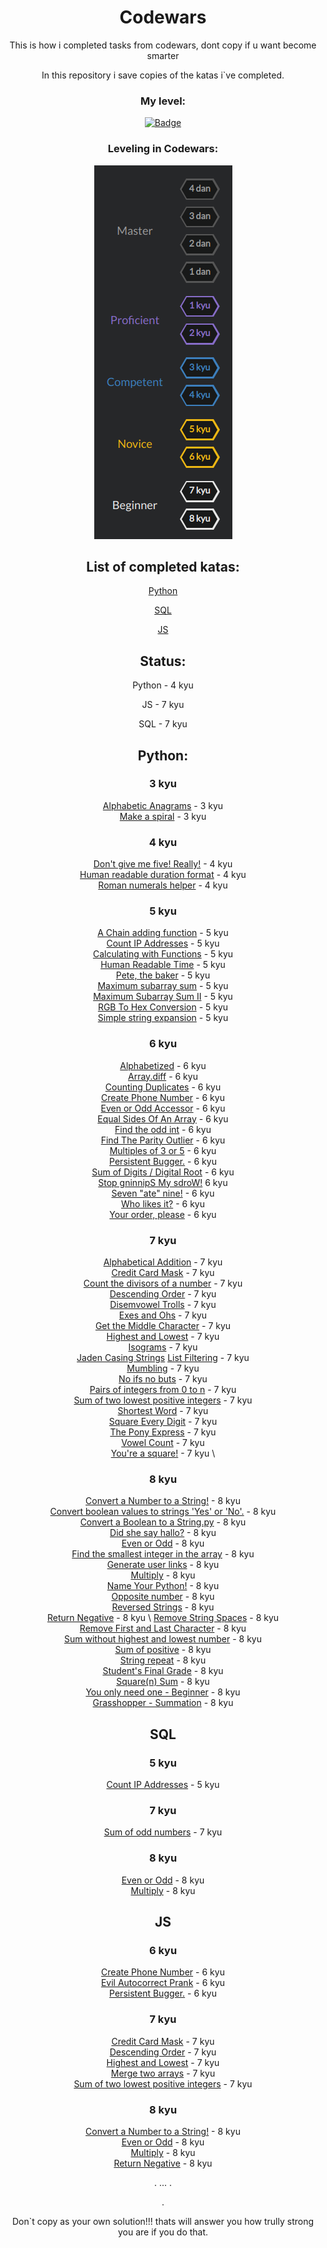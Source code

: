 <div align="center">

# Codewars

 This is how i completed tasks from codewars, dont copy if u want become smarter

In this repository i save copies of the katas i`ve completed. 



### My level:

[![Badge](https://www.codewars.com/users/FxrWhxt/badges/large)](https://www.codewars.com/users/FxrWhxt)

### Leveling in Codewars:


<img src="assets/levels.png" alt="levels">


## List of completed katas:

[Python](#python)

[SQL](#sql) 

[JS](#js)  

## Status:

Python - 4 kyu

JS - 7 kyu

SQL - 7 kyu

## Python:

### 3 kyu

[Alphabetic Anagrams](Python/Alphabetic%20Anagrams.py) - 3 kyu \
[Make a spiral](Python/Make%20a%20spiral.py) - 3 kyu

### 4 kyu

[Don't give me five! Really!](Python/Don't%20give%20me%20five!%20Really!.py) - 4 kyu \
[Human readable duration format](Python/Human%20readable%20duration%20format.py) - 4 kyu \
[Roman numerals helper](Python/romannumeralshelper.py) - 4 kyu 



### 5 kyu

[A Chain adding function](Python/A%20Chain%20adding%20function.py) - 5 kyu \
[Count IP Addresses](Python/Count%20IP%20Addresses.py) - 5 kyu \
[Calculating with Functions](Python/Calculating%20with%20Functions.py) - 5 kyu \
[Human Readable Time](Python/Human%20Readable%20Time.py) - 5 kyu \
[Pete, the baker](Python/Pete,%20the%20baker.py) - 5 kyu \
[Maximum subarray sum](Python/Maximum%20subarray%20sum.py) - 5 kyu \
[Maximum Subarray Sum II](Python/Maximum%20Subarray%20Sum%20II.py) - 5 kyu \
[RGB To Hex Conversion](Python/RGB%20To%20Hex%20Conversion.py) - 5 kyu \
[Simple string expansion](Python/Simple%20string%20expansion.py) - 5 kyu 


### 6 kyu

[Alphabetized](Python/Alphabetized.py) - 6 kyu \
[Array.diff](Python/Array_diff.py) - 6 kyu \
[Counting Duplicates](Python/Counting%20Duplicates.py) - 6 kyu \
[Create Phone Number](Python/Create%20Phone%20Number.py) - 6 kyu \
[Even or Odd Accessor](Python/Even%20or%20Odd%20Accessor.py) - 6 kyu \
[Equal Sides Of An Array](Python/Equal%20Sides%20Of%20An%20Array.py) - 6 kyu \
[Find the odd int](Python/Find%20the%20odd%20int.py) - 6 kyu \
[Find The Parity Outlier](Python/Find%20The%20Parity%20Outlier.py) - 6 kyu \
[Multiples of 3 or 5](Python/Multiples%20of%203%20or%205.py) - 6 kyu \
[Persistent Bugger.](Python/Persistent%20Bugger..py) - 6 kyu \
[Sum of Digits / Digital Root](Python/Sum%20of%20Digits%20%20Digital%20Root.py) - 6 kyu \
[Stop gninnipS My sdroW!](Python/Stop%20gninnipS%20My%20sdroW!.py) 6 kyu \
[Seven "ate" nine!](Python/Seven%20"ate"%20nine!.py) - 6 kyu \
[Who likes it?](Python/Who%20likes%20it?.py) - 6 kyu \
[Your order, please](Python/Your%20order,%20please.py) - 6 kyu 


### 7 kyu

[Alphabetical Addition](Python/Alphabetical%20Addition.py) - 7 kyu \
[Credit Card Mask](Python/Credit%20Card%20Mask.py) - 7 kyu \
[Count the divisors of a number](Python/Count%20the%20divisors%20of%20a%20number.py) - 7 kyu \
[Descending Order](Python/Descending%20Order.py) - 7 kyu \
[Disemvowel Trolls](Python/Disemvowel%20Trolls.py) - 7 kyu \
[Exes and Ohs](Python/Exes%20and%20Ohs.py) - 7 kyu \
[Get the Middle Character](Python/Get%20the%20Middle%20Character.py) - 7 kyu \
[Highest and Lowest](Python/Highest%20and%20Lowest.py) - 7 kyu \
[Isograms](Python/Isograms.py) - 7 kyu \
[Jaden Casing Strings](Python)
[List Filtering](Python/List%20Filtering.py) - 7 kyu \
[Mumbling](Python/Mumbling.py) - 7 kyu \
[No ifs no buts](Python/No%20ifs%20no%20buts.py) - 7 kyu \
[Pairs of integers from 0 to n](Python/Pairs%20of%20integers%20from%200%20to%20n.py) - 7 kyu \
[Sum of two lowest positive integers](Python/Sum%20of%20two%20lowest%20positive%20integers.py) - 7 kyu \
[Shortest Word](Python/Shortest%20Word.py) - 7 kyu \
[Square Every Digit](Python/Square%20Every%20Digit.py) - 7 kyu \
[The Pony Express](Python/The%20Pony%20Express.py) - 7 kyu \
[Vowel Count](Python/Vowel%20Count.py) - 7 kyu \
[You're a square!](Python/You're%20a%20square!.py) - 7 kyu \





### 8 kyu


[Convert a Number to a String!](Python/Convert%20a%20Number%20to%20a%20S@github.comtring!.py) - 8 kyu \
[Convert boolean values to strings 'Yes' or 'No'.](Python/Convert%20boolean%20values%20to%20strings%20'Yes'%20or%20'No'..py) - 8 kyu \
[Convert a Boolean to a String.py](Python/Convert%20a%20Boolean%20to%20a%20String.py) - 8 kyu \
[Did she say hallo?](Python/Did%20she%20say%20hallo?.py) - 8 kyu \
[Even or Odd](Python/Even%20or%20Odd.py) - 8 kyu \
[Find the smallest integer in the array](Python/Find%20the%20smallest%20integer%20in%20the%20array.py) - 8 kyu \
[Generate user links](Python/Generate%20user%20links.py) - 8 kyu \
[Multiply](Python/Multiply.py) - 8 kyu \
[Name Your Python!](Python/Name%20Your%20Python!.py) - 8 kyu \
[Opposite number](Python/Opposite%20number.py) - 8 kyu \
[Reversed Strings](Python/Reversed%20Strings.py) - 8 kyu \
[Return Negative](Python/Return%20Negative.py) - 8 kyu \ 
[Remove String Spaces](Python/Remove%20String%20Spaces.py) - 8 kyu \
[Remove First and Last Character](Python/Remove%20First%20and%20Last%20Character.py) - 8 kyu \
[Sum without highest and lowest number](Python/Sum%20without%20highest%20and%20lowest%20number.py) - 8 kyu \
[Sum of positive](Python/Sum%20of%20positive.py) - 8 kyu \
[String repeat](Python/String%20repeat.py) - 8 kyu  \
[Student's Final Grade](Python/Student's%20Final%20Grade.py) - 8 kyu \
[Square(n) Sum](Python/Square(n)%20Sum.py) - 8 kyu \
[You only need one - Beginner](Python/You%20only%20need%20one%20-%20Beginner.py) - 8 kyu \
[Grasshopper - Summation](Python/Grasshopper%20-%20Summation.py) - 8 kyu

















## SQL

### 5 kyu

[Count IP Addresses](SQL/Count%20IP%20Addresses.sql) - 5 kyu

### 7 kyu 

[Sum of odd numbers](SQL/Sum%20of%20odd%20numbers.sql) - 7 kyu

### 8 kyu

[Even or Odd](SQL/Even%20or%20Odd.sql) - 8 kyu \
[Multiply](SQL/Multiply.sql) - 8 kyu 








## JS 

### 6 kyu


[Create Phone Number](JS/Create%20Phone%20Number.js) - 6 kyu \
[Evil Autocorrect Prank](JS/Evil%20Autocorrect%20Prank.js) - 6 kyu \
[Persistent Bugger.](JS/Persistent%20Bugger..js) - 6 kyu 


### 7 kyu

[Credit Card Mask](JS/Credit%20Card%20Mask.js) - 7 kyu \
[Descending Order](JS/Even%20or%20Odd.js) - 7 kyu \
[Highest and Lowest](JS/Highest%20and%20Lowest.js) - 7 kyu \
[Merge two arrays](JS/Merge%20two%20arrays.js) - 7 kyu \
[Sum of two lowest positive integers](JS/Sum%20of%20two%20lowest%20positive%20integers.js) - 7 kyu 





### 8 kyu


[Convert a Number to a String!](JS/Convert%20a%20Number%20to%20a%20String!.js) - 8 kyu \
[Even or Odd](JS/Even%20or%20Odd.js) - 8 kyu \
[Multiply](JS/Multiply.js) - 8 kyu \
[Return Negative](JS/Return%20Negative.js) - 8 kyu



.
...
.

.






Don`t copy as your own solution!!! thats will answer you how trully strong you are if you do that.
</div>
